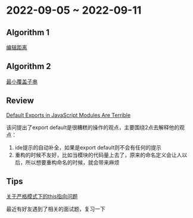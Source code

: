 # 2022-09-05 ~ 2022-09-11

## Algorithm 1

[编辑距离](https://github.com/JunwuHuang/leetcode-daily/blob/master/edit-distance/%E7%BC%96%E8%BE%91%E8%B7%9D%E7%A6%BB.md)

## Algorithm 2

[最小覆盖子串](https://github.com/JunwuHuang/leetcode-daily/blob/master/minimum-window-substring/%E6%9C%80%E5%B0%8F%E8%A6%86%E7%9B%96%E5%AD%90%E4%B8%B2.md)

## Review

[Default Exports in JavaScript Modules Are Terrible](https://www.lloydatkinson.net/posts/2022/default-exports-in-javascript-modules-are-terrible/)

该问提出了export default是很糟糕的操作的观点，主要围绕2点去解释他的观点：

1. ide提示的自动补全，如果是export default则不会有任何的提示
1. 重构的时候不友好，比如当模块的代码量上去了，原来的命名定义会让人以后，所以想要重构命名的时候，就会带来麻烦

## Tips

[关于严格模式下的this指向问题](https://juejin.cn/post/6923094327392469000)

最近有好友遇到了相关的面试题，复习一下
